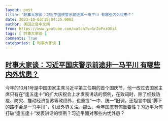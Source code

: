 ```yaml
---
layout: post
title: "时事大家谈：习近平国庆警示前途非一马平川 有哪些内外忧患？"
date: 2023-10-03T15:04:25.000Z
author: 美国之音中文网
from: https://www.youtube.com/watch?v=GrZoPxzOXiA
tags: [ 时事大家谈 ]
comments: True
categories: [ 时事大家谈 ]
---
```

<!--1696345465000-->
[时事大家谈：习近平国庆警示前途非一马平川 有哪些内外忧患？](https://www.youtube.com/watch?v=GrZoPxzOXiA)
------

<div>
今年的10月1号是中国国家主席习近平第三任期的首个国庆节，他一改过去国家主席只有在“逢五逢十”的扩大庆祝会上才发表讲话的惯例，在致词时，除了细数防疫、防灾、推动经济复苏等政绩外，也重提“一中、统一”旧调，还坦言中国“脚下的路不会是一马平川”，引发外界关注。那么，今年国庆有何重要性？习近平为何打破“逢五逢十”发表讲话的惯例？习近平面对哪些内忧外患？
</div>
